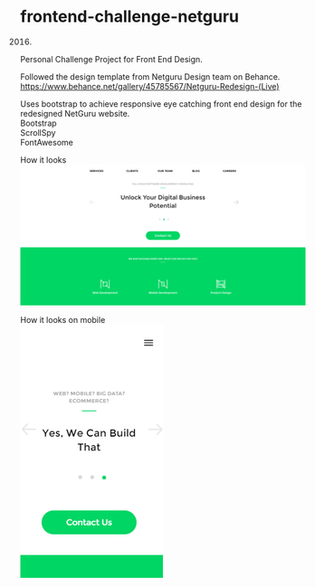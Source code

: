 # frontend-challenge-netguru

2016.

Personal Challenge Project for Front End Design.

Followed the design template from Netguru Design team on Behance. https://www.behance.net/gallery/45785567/Netguru-Redesign-(Live)

Uses bootstrap to achieve responsive eye catching front end design for the redesigned NetGuru website. <br />
Bootstrap <br />
ScrollSpy <br />
FontAwesome <br />

How it looks<br />
![Alt text](/screenshots/screenshot-full.png?raw=true)

How it looks on mobile<br />
![Alt text](/screenshots/screenshot-mobile.png?raw=true)

